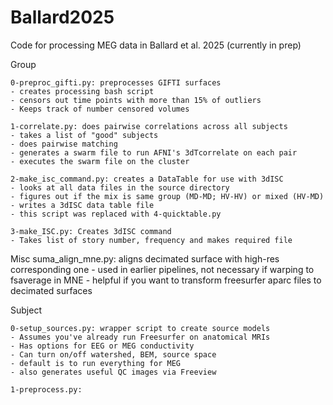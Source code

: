 # Ballard2025
Code for processing MEG data in Ballard et al. 2025 (currently in prep)

Group

	0-preproc_gifti.py: preprocesses GIFTI surfaces
	- creates processing bash script
	- censors out time points with more than 15% of outliers
	- Keeps track of number censored volumes
	
	1-correlate.py: does pairwise correlations across all subjects
	- takes a list of "good" subjects
	- does pairwise matching
	- generates a swarm file to run AFNI's 3dTcorrelate on each pair
	- executes the swarm file on the cluster
	
	2-make_isc_command.py: creates a DataTable for use with 3dISC
	- looks at all data files in the source directory
	- figures out if the mix is same group (MD-MD; HV-HV) or mixed (HV-MD)
	- writes a 3dISC data table file
	- this script was replaced with 4-quicktable.py
	
	3-make_ISC.py: Creates 3dISC command
	- Takes list of story number, frequency and makes required file
	
Misc
	suma_align_mne.py: aligns decimated surface with high-res corresponding one
	- used in earlier pipelines, not necessary if warping to fsaverage in MNE
	- helpful if you want to transform freesurfer aparc files to decimated surfaces

Subject

	0-setup_sources.py: wrapper script to create source models
	- Assumes you've already run Freesurfer on anatomical MRIs
	- Has options for EEG or MEG conductivity
	- Can turn on/off watershed, BEM, source space
	- default is to run everything for MEG
	- also generates useful QC images via Freeview
	
	1-preprocess.py: 
